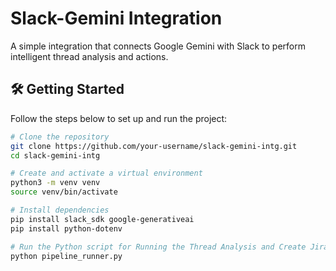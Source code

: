 # Slack-Gemini Integration

A simple integration that connects Google Gemini with Slack to perform intelligent thread analysis and actions.

## 🛠️ Getting Started

Follow the steps below to set up and run the project:

```bash
# Clone the repository
git clone https://github.com/your-username/slack-gemini-intg.git
cd slack-gemini-intg

# Create and activate a virtual environment
python3 -m venv venv
source venv/bin/activate

# Install dependencies
pip install slack_sdk google-generativeai
pip install python-dotenv

# Run the Python script for Running the Thread Analysis and Create Jira Ticket
python pipeline_runner.py



